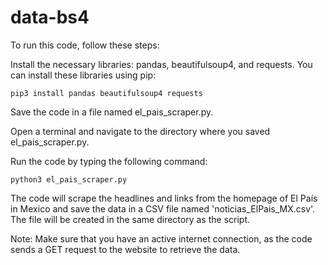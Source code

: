 # data-bs4


To run this code, follow these steps:

Install the necessary libraries: pandas, beautifulsoup4, and requests. You can install these libraries using pip:

```
pip3 install pandas beautifulsoup4 requests
```

Save the code in a file named el_pais_scraper.py.

Open a terminal and navigate to the directory where you saved el_pais_scraper.py.

Run the code by typing the following command:

```
python3 el_pais_scraper.py
```

The code will scrape the headlines and links from the homepage of El País in Mexico and save the data in a CSV file named 'noticias_ElPais_MX.csv'. The file will be created in the same directory as the script.

Note: Make sure that you have an active internet connection, as the code sends a GET request to the website to retrieve the data.
